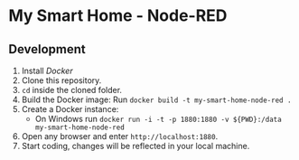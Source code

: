 # My Smart Home - Node-RED


## Development
1. Install *Docker*
2. Clone this repository.
2. `cd` inside the cloned folder.
2. Build the Docker image: Run `docker build -t my-smart-home-node-red .`
2. Create a Docker instance:
	* On Windows run `docker run -i -t -p 1880:1880 -v ${PWD}:/data my-smart-home-node-red`
2. Open any browser and enter `http://localhost:1880`.
2. Start coding, changes will be reflected in your local machine.
